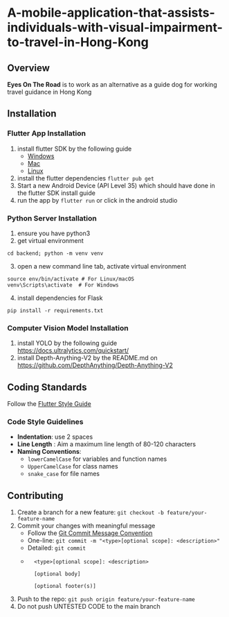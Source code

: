 # A-mobile-application-that-assists-individuals-with-visual-impairment-to-travel-in-Hong-Kong

## Overview
**Eyes On The Road** is to work as an alternative as a guide dog for working travel guidance in Hong Kong

## Installation

### Flutter App Installation
1. install flutter SDK by the following guide
   - [Windows](https://docs.flutter.dev/get-started/install/windows/mobile)
   - [Mac](https://docs.flutter.dev/get-started/install/macos/mobile-android)
   - [Linux](https://docs.flutter.dev/get-started/install/linux/android) 
2. install the flutter dependencies `flutter pub get`
3. Start a new Android Device (API Level 35) which should have done in the flutter SDK install guide
4. run the app by `flutter run` or click in the android studio

### Python Server Installation
1. ensure you have python3
2. get virtual environment
```
cd backend; python -m venv venv
```
3. open a new command line tab, activate virtual environment
```
source env/bin/activate # For Linux/macOS
venv\Scripts\activate  # For Windows
```
4. install dependencies for Flask 
```
pip install -r requirements.txt
```

### Computer Vision Model Installation
1. install YOLO by the following guide https://docs.ultralytics.com/quickstart/
2. install Depth-Anything-V2 by the README.md on https://github.com/DepthAnything/Depth-Anything-V2

## Coding Standards
Follow the [Flutter Style Guide](https://github.com/flutter/flutter/blob/master/docs/contributing/Style-guide-for-Flutter-repo.md)

### Code Style Guidelines
- **Indentation**: use 2 spaces
- **Line Length** : Aim a maximum line length of 80-120 characters
- **Naming Conventions**:
	- `lowerCamelCase` for variables and function names
	- `UpperCamelCase` for class names
	- `snake_case` for file names

## Contributing
1. Create a branch for a new feature: `git checkout -b feature/your-feature-name`
2. Commit your changes with meaningful message  
    - Follow the [Git Commit Message Convention](https://www.conventionalcommits.org/en/v1.0.0/)
	- One-line: `git commit -m "<type>[optional scope]: <description>"`
    - Detailed: `git commit`
    - ```git
        <type>[optional scope]: <description>
    
        [optional body]
    
        [optional footer(s)]    
        ```
3. Push to the repo: `git push origin feature/your-feature-name`
4. Do not push UNTESTED CODE to the main branch
